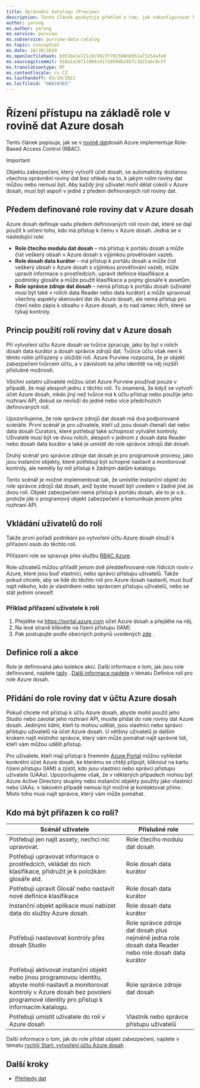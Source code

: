 ```yaml
---
title: Oprávnění katalogu (Preview)
description: Tento článek poskytuje přehled o tom, jak nakonfigurovat Role-Based Access Control (RBAC) v Azure dosah.
author: yarong
ms.author: yarong
ms.service: purview
ms.subservice: purview-data-catalog
ms.topic: conceptual
ms.date: 10/20/2020
ms.openlocfilehash: b351be1e7212dc9923f701599dd951a73254afe0
ms.sourcegitcommit: 910a1a38711966cb171050db245fc3b22abc8c5f
ms.translationtype: MT
ms.contentlocale: cs-CZ
ms.lasthandoff: 03/19/2021
ms.locfileid: "98610365"
---
```

# <a name="role-based-access-control-in-azure-purviews-data-plane"></a>Řízení přístupu na základě role v rovině dat Azure dosah

Tento článek popisuje, jak se v [rovině dat](../azure-resource-manager/management/control-plane-and-data-plane.md#data-plane)dosah Azure implementuje Role-Based Access Control (RBAC).

> [!IMPORTANT]
> Objektu zabezpečení, který vytvořil účet dosah, se automaticky dostanou všechna oprávnění roviny dat bez ohledu na to, k jakým rolím roviny dat můžou nebo nemusí být. Aby každý jiný uživatel mohl dělat cokoli v Azure dosah, musí být aspoň v jedné z předem definovaných rolí roviny dat.

## <a name="azure-purviews-pre-defined-data-plane-roles"></a>Předem definované role roviny dat v Azure dosah

Azure dosah definuje sadu předem definovaných rolí rovin dat, které se dají použít k určení toho, kdo má přístup k čemu v Azure dosah. Jedná se o následující role:

* **Role čtecího modulu dat dosah** – má přístup k portálu dosah a může číst veškerý obsah v Azure dosah s výjimkou prověřování vazeb.
* **Role dosah data kurátor** – má přístup k portálu dosah a může číst veškerý obsah v Azure dosah s výjimkou prověřování vazeb, může upravit informace o prostředcích, upravit definice klasifikace a podmínky glosáře a může použít klasifikace a pojmy glosáře k assetům.
* **Role správce zdroje dat dosah** – nemá přístup k portálu dosah (uživatel musí být také v rolích data Reader nebo data kurátor) a může spravovat všechny aspekty skenování dat do Azure dosah, ale nemá přístup pro čtení nebo zápis k obsahu v Azure dosah, a to nad rámec těch, které se týkají kontroly.

## <a name="understanding-how-to-use-azure-purviews-data-plane-roles"></a>Princip použití rolí roviny dat v Azure dosah

Při vytvoření účtu Azure dosah se tvůrce zpracuje, jako by byl v rolích dosah data kurátor a dosah správce zdrojů dat. Tvůrce účtu však není k těmto rolím přiřazený v úložišti rolí. Azure Purview rozpozná, že je objekt zabezpečení tvůrcem účtu, a v závislosti na jeho identitě na něj rozšíří příslušné možnosti.

Všichni ostatní uživatelé můžou účet Azure Purview používat pouze v případě, že mají alespoň jednu z těchto rolí. To znamená, že když se vytvoří účet Azure dosah, nikdo jiný než tvůrce má k účtu přístup nebo použije jeho rozhraní API, dokud se nevloží do jedné nebo více předchozích definovaných rolí.

Upozorňujeme, že role správce zdrojů dat dosah má dva podporované scénáře. První scénář je pro uživatele, kteří už jsou dosah čtenáři dat nebo data dosah Curators, které potřebují také schopnost vytvářet kontroly. Uživatelé musí být ve dvou rolích, alespoň v jednom z dosah data Reader nebo dosah data kurátor a také je umístit do role správce zdrojů dat dosah.

Druhý scénář pro správce zdroje dat dosah je pro programové procesy, jako jsou instanční objekty, které potřebují být schopné nastavit a monitorovat kontroly, ale neměly by mít přístup k žádným datům katalogu.

Tento scénář je možné implementovat tak, že umístíte instanční objekt do role správce zdrojů dat dosah, aniž byste museli být uvedeni v žádné jiné ze dvou rolí. Objekt zabezpečení nemá přístup k portálu dosah, ale to je o.k.. protože jde o programový objekt zabezpečení a komunikuje jenom přes rozhraní API.

## <a name="putting-users-into-roles"></a>Vkládání uživatelů do rolí

Takže první pořadí podnikání po vytvoření účtu Azure dosah slouží k přiřazení osob do těchto rolí.

Přiřazení role se spravuje přes službu [RBAC Azure](../role-based-access-control/overview.md).

Role uživatelů můžou přiřadit jenom dvě předdefinované role řídicích rovin v Azure, které jsou buď vlastníci, nebo správci přístupu uživatelů. Takže pokud chcete, aby se lidé do těchto rolí pro Azure dosah nastavili, musí buď najít někoho, kdo je vlastníkem nebo správcem přístupu uživatelů, nebo se stát jedním oneself.

### <a name="an-example-of-assigning-someone-to-a-role"></a>Příklad přiřazení uživatele k roli

1. Přejděte na https://portal.azure.com účet Azure dosah a přejděte na něj.
1. Na levé straně klikněte na řízení přístupu (IAM).
1. Pak postupujte podle obecných pokynů uvedených [zde](../role-based-access-control/quickstart-assign-role-user-portal.md#create-a-resource-group) .

## <a name="role-definitions-and-actions"></a>Definice rolí a akce

Role je definovaná jako kolekce akcí. Další informace o tom, jak jsou role definované, najdete [tady](../role-based-access-control/role-definitions.md) . [Další informace najdete](../role-based-access-control/built-in-roles.md) v tématu Definice rolí pro role Azure dosah.

## <a name="getting-added-to-a-data-plane-role-in-an-azure-purview-account"></a>Přidání do role roviny dat v účtu Azure dosah

Pokud chcete mít přístup k účtu Azure dosah, abyste mohli použít jeho Studio nebo zavolat jeho rozhraní API, musíte přidat do role roviny dat Azure dosah. Jedinými lidmi, kteří to mohou udělat, jsou vlastníci nebo správci přístupu uživatelů na účet Azure dosah. U většiny uživatelů je dalším krokem najít místního správce, který vám může pomáhat najít správné lidi, kteří vám můžou udělit přístup.

Pro uživatele, kteří mají přístup k firemním [Azure Portal](https://portal.azure.com) můžou vyhledat konkrétní účet Azure dosah, ke kterému se chtějí připojit, kliknout na kartu řízení přístupu (IAM) a zjistit, kdo jsou vlastníci nebo správci přístupu uživatele (UAAs). Upozorňujeme však, že v některých případech mohou být Azure Active Directory skupiny nebo instanční objekty použity jako vlastníci nebo UAAs. v takovém případě nemusí být možné je kontaktovat přímo. Místo toho musí najít správce, který vám může pomáhat.

## <a name="who-should-be-assigned-to-what-role"></a>Kdo má být přiřazen k co roli?

|Scénář uživatele|Příslušné role|
|-------------|-----------------|
|Potřebuji jen najít assety, nechci nic upravovat.|Role čtecího modulu dat dosah|
|Potřebuji upravovat informace o prostředcích, vkládat do nich klasifikace, přidružit je k položkám glosáře atd.|Role dosah data kurátor|
|Potřebuji upravit Glosář nebo nastavit nové definice klasifikace|Role dosah data kurátor|
|Instanční objekt aplikace musí nabízet data do služby Azure dosah.|Role dosah data kurátor|
|Potřebuji nastavovat kontroly přes dosah Studio|Role správce zdroje dat dosah plus nejméně jedna role dosah data Reader nebo role dosah data kurátor|
|Potřebuji aktivovat instanční objekt nebo jinou programovou identitu, abyste mohli nastavit a monitorovat kontroly v Azure dosah bez povolení programové identity pro přístup k informacím katalogu. |Role správce zdroje dat dosah|
|Potřebuji umístit uživatele do rolí v Azure dosah | Vlastník nebo správce přístupu uživatelů |

Další informace o tom, jak do role přidat objekt zabezpečení, najdete v tématu [rychlý Start: vytvoření účtu Azure dosah](create-catalog-portal.md) .

## <a name="next-steps"></a>Další kroky

* [Přehledy dat](concept-insights.md)
